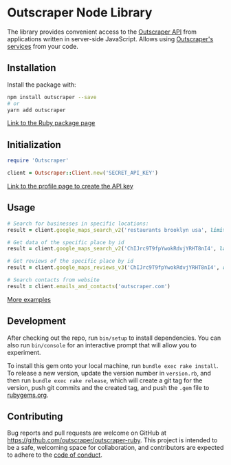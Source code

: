 # Outscraper Node Library

The library provides convenient access to the [Outscraper API](https://app.outscraper.com/api-docs) from applications written in server-side JavaScript. Allows using [Outscraper's services](https://outscraper.com/services/) from your code.

## Installation

Install the package with:
```bash
npm install outscraper --save
# or
yarn add outscraper
```

[Link to the Ruby package page](https://rubygems.org/gems/outscraper)

## Initialization
```ruby
require 'Outscraper'

client = Outscraper::Client.new('SECRET_API_KEY')
```
[Link to the profile page to create the API key](https://app.outscraper.com/profile)

## Usage

```ruby
# Search for businesses in specific locations:
result = client.google_maps_search_v2('restaurants brooklyn usa', limit: 20, language: 'en', region: 'us')

# Get data of the specific place by id
result = client.google_maps_search_v2('ChIJrc9T9fpYwokRdvjYRHT8nI4', language: 'en')

# Get reviews of the specific place by id
result = client.google_maps_reviews_v3('ChIJrc9T9fpYwokRdvjYRHT8nI4', reviews_limit: 20, language: 'en')

# Search contacts from website
result = client.emails_and_contacts('outscraper.com')
```

[More examples](https://github.com/outscraper/outscraper-node/tree/master/examples)

## Development

After checking out the repo, run `bin/setup` to install dependencies. You can also run `bin/console` for an interactive prompt that will allow you to experiment.

To install this gem onto your local machine, run `bundle exec rake install`. To release a new version, update the version number in `version.rb`, and then run `bundle exec rake release`, which will create a git tag for the version, push git commits and the created tag, and push the `.gem` file to [rubygems.org](https://rubygems.org).

## Contributing

Bug reports and pull requests are welcome on GitHub at https://github.com/outscraper/outscraper-ruby. This project is intended to be a safe, welcoming space for collaboration, and contributors are expected to adhere to the [code of conduct](https://github.com/outscraper/outscraper-ruby/blob/master/CODE_OF_CONDUCT.md).
